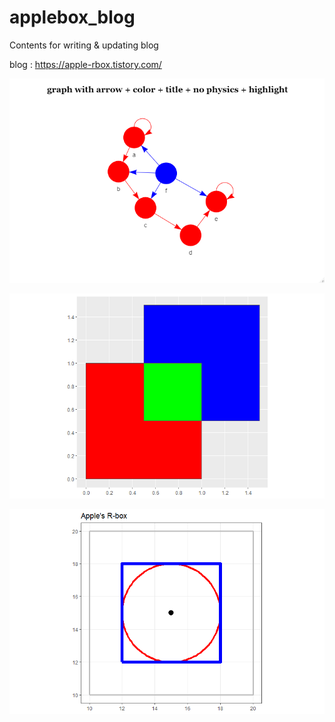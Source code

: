 # applebox_blog
Contents for writing & updating blog

blog : https://apple-rbox.tistory.com/


![SAMPLE](https://github.com/JunmoNam/applebox_blog/blob/master/R/SAMPLE/10_SAMPLE10.png)


![SAMPLE](https://github.com/JunmoNam/applebox_blog/blob/master/R/SAMPLE/16_SAMPLE1.png)


![SAMPLE](https://github.com/JunmoNam/applebox_blog/blob/master/R/SAMPLE/16_SAMPLE2.png)
